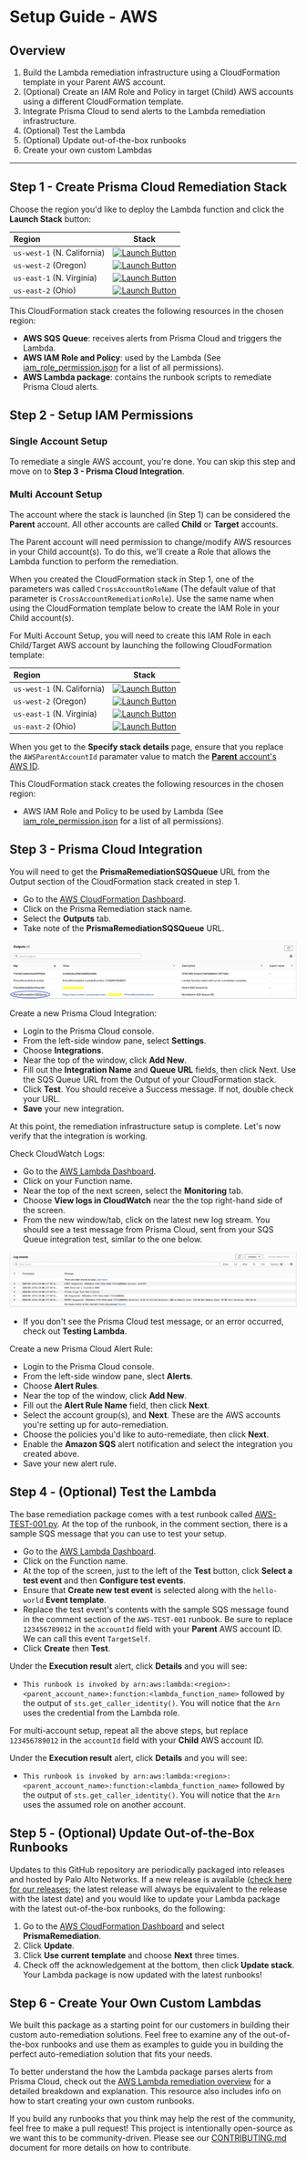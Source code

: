 # Setup Guide - AWS

## Overview

1. Build the Lambda remediation infrastructure using a CloudFormation template in your Parent AWS account.
2. (Optional) Create an IAM Role and Policy in target (Child) AWS accounts using a different CloudFormation template.
3. Integrate Prisma Cloud to send alerts to the Lambda remediation infrastructure.
4. (Optional) Test the Lambda
5. (Optional) Update out-of-the-box runbooks
6. Create your own custom Lambdas

---

## Step 1 - Create Prisma Cloud Remediation Stack

Choose the region you'd like to deploy the Lambda function and click the **Launch Stack** button:

| Region                      |                                                                                                                                                                          Stack                                                                                                                                                                           |
| :-------------------------- | :------------------------------------------------------------------------------------------------------------------------------------------------------------------------------------------------------------------------------------------------------------------------------------------------------------------------------------------------------: |
| `us-west-1` (N. California) | [![Launch Button](https://s3.amazonaws.com/cloudformation-examples/cloudformation-launch-stack.png)](https://console.aws.amazon.com/cloudformation/home?region=us-west-1#/stacks/new?stackName=PrismaRemediation&templateURL=https://prisma-enhanced-remediation-us-west-1.s3.amazonaws.com/aws/templates/cloudformation_prisma_template_us_west_1.json) |
| `us-west-2` (Oregon)        | [![Launch Button](https://s3.amazonaws.com/cloudformation-examples/cloudformation-launch-stack.png)](https://console.aws.amazon.com/cloudformation/home?region=us-west-2#/stacks/new?stackName=PrismaRemediation&templateURL=https://prisma-enhanced-remediation-us-west-2.s3.amazonaws.com/aws/templates/cloudformation_prisma_template_us_west_2.json) |
| `us-east-1` (N. Virginia)   | [![Launch Button](https://s3.amazonaws.com/cloudformation-examples/cloudformation-launch-stack.png)](https://console.aws.amazon.com/cloudformation/home?region=us-east-1#/stacks/new?stackName=PrismaRemediation&templateURL=https://prisma-enhanced-remediation-us-east-1.s3.amazonaws.com/aws/templates/cloudformation_prisma_template_us_east_1.json) |
| `us-east-2` (Ohio)          | [![Launch Button](https://s3.amazonaws.com/cloudformation-examples/cloudformation-launch-stack.png)](https://console.aws.amazon.com/cloudformation/home?region=us-east-2#/stacks/new?stackName=PrismaRemediation&templateURL=https://prisma-enhanced-remediation-us-east-2.s3.amazonaws.com/aws/templates/cloudformation_prisma_template_us_east_2.json) |

This CloudFormation stack creates the following resources in the chosen region:

- **AWS SQS Queue**: receives alerts from Prisma Cloud and triggers the Lambda.
- **AWS IAM Role and Policy**: used by the Lambda (See [iam_role_permission.json](../templates/iam_role_permission.json) for a list of all permissions).
- **AWS Lambda package**: contains the runbook scripts to remediate Prisma Cloud alerts.

## Step 2 - Setup IAM Permissions

### Single Account Setup

To remediate a single AWS account, you're done. You can skip this step and move on to **Step 3 - Prisma Cloud Integration**.

### Multi Account Setup

The account where the stack is launched (in Step 1) can be considered the **Parent** account.  All other accounts are called **Child** or **Target** accounts.

The Parent account will need permission to change/modify AWS resources in your Child account(s).  To do this, we'll create a Role that allows the Lambda function to perform the remediation.

When you created the CloudFormation stack in Step 1, one of the parameters was called `CrossAccountRoleName` (The default value of that parameter is `CrossAccountRemediationRole`). Use the same name when using the CloudFormation template below to create the IAM Role in your Child account(s).

For Multi Account Setup, you will need to create this IAM Role in each Child/Target AWS account by launching the following CloudFormation template:

| Region                      |                                                                                                                                                                         Stack                                                                                                                                                                         |
| :-------------------------- | :---------------------------------------------------------------------------------------------------------------------------------------------------------------------------------------------------------------------------------------------------------------------------------------------------------------------------------------------------: |
| `us-west-1` (N. California) | [![Launch Button](https://s3.amazonaws.com/cloudformation-examples/cloudformation-launch-stack.png)](https://console.aws.amazon.com/cloudformation/home?region=us-west-1#/stacks/new?stackName=PrismaChildRemediationRole&templateURL=https://prisma-enhanced-remediation-us-west-1.s3.amazonaws.com/aws/templates/cloudformation_role_template.json) |
| `us-west-2` (Oregon)        | [![Launch Button](https://s3.amazonaws.com/cloudformation-examples/cloudformation-launch-stack.png)](https://console.aws.amazon.com/cloudformation/home?region=us-west-2#/stacks/new?stackName=PrismaChildRemediationRole&templateURL=https://prisma-enhanced-remediation-us-west-2.s3.amazonaws.com/aws/templates/cloudformation_role_template.json) |
| `us-east-1` (N. Virginia)   | [![Launch Button](https://s3.amazonaws.com/cloudformation-examples/cloudformation-launch-stack.png)](https://console.aws.amazon.com/cloudformation/home?region=us-east-1#/stacks/new?stackName=PrismaChildRemediationRole&templateURL=https://prisma-enhanced-remediation-us-east-1.s3.amazonaws.com/aws/templates/cloudformation_role_template.json) |
| `us-east-2` (Ohio)          | [![Launch Button](https://s3.amazonaws.com/cloudformation-examples/cloudformation-launch-stack.png)](https://console.aws.amazon.com/cloudformation/home?region=us-east-2#/stacks/new?stackName=PrismaChildRemediationRole&templateURL=https://prisma-enhanced-remediation-us-east-2.s3.amazonaws.com/aws/templates/cloudformation_role_template.json) |

When you get to the **Specify stack details** page, ensure that you replace the `AWSParentAccountId` paramater value to match the [**Parent** account's AWS ID](https://console.aws.amazon.com/billing/home?#/account).

This CloudFormation stack creates the following resources in the chosen region:

- AWS IAM Role and Policy to be used by Lambda (See [iam_role_permission.json](../templates/iam_role_permission.json) for a list of all permissions).

## Step 3 - Prisma Cloud Integration

You will need to get the **PrismaRemediationSQSQueue** URL from the Output section of the CloudFormation stack created in step 1.

- Go to the [AWS CloudFormation Dashboard](https://us-west-2.console.aws.amazon.com/cloudformation).
- Click on the Prisma Remediation stack name.
- Select the **Outputs** tab.
- Take note of the **PrismaRemediationSQSQueue** URL.

![Output](../images/cfn_output.jpg)

Create a new Prisma Cloud Integration:

- Login to the Prisma Cloud console.
- From the left-side window pane, select **Settings**.
- Choose **Integrations**.
- Near the top of the window, click **Add New**.
- Fill out the **Integration Name** and **Queue URL** fields, then click Next.  Use the SQS Queue URL from the Output of your CloudFormation stack.
- Click **Test**. You should receive a Success message. If not, double check your URL.
- **Save** your new integration.

At this point, the remediation infrastructure setup is complete. Let's now verify that the integration is working.

Check CloudWatch Logs:

- Go to the [AWS Lambda Dashboard](https://us-west-2.console.aws.amazon.com/lambda).
- Click on your Function name.
- Near the top of the next screen, select the **Monitoring** tab.
- Choose **View logs in CloudWatch** near the the top right-hand side of the screen.
- From the new window/tab, click on the latest new log stream.  You should see a test message from Prisma Cloud, sent from your SQS Queue integration test, similar to the one below.

![Output](../images/logs_output.jpg)

- If you don't see the Prisma Cloud test message, or an error occurred, check out **Testing Lambda**.

Create a new Prisma Cloud Alert Rule:

- Login to the Prisma Cloud console.
- From the left-side window pane, slect **Alerts**.
- Choose **Alert Rules**.
- Near the top of the window, click **Add New**.
- Fill out the **Alert Rule Name** field, then click **Next**.
- Select the account group(s), and **Next**. These are the AWS accounts you're setting up for auto-remediation.
- Choose the policies you'd like to auto-remediate, then click **Next**.
- Enable the **Amazon SQS** alert notification and select the integration you created above.
- Save your new alert rule.

## Step 4 - (Optional) Test the Lambda

The base remediation package comes with a test runbook called [AWS-TEST-001.py](../lambda_package/runbooks/AWS-TEST-001.py). At the top of the runbook, in the comment section, there is a sample SQS message that you can use to test your setup.

- Go to the [AWS Lambda Dashboard](https://us-west-2.console.aws.amazon.com/lambda).
- Click on the Function name.
- At the top of the screen, just to the left of the **Test** button, click **Select a test event** and then **Configure test events**.
- Ensure that **Create new test event** is selected along with the `hello-world` **Event template**.
- Replace the test event's contents with the sample SQS message found in the comment section of the `AWS-TEST-001` runbook. Be sure to replace `123456789012` in the `accountId` field with your **Parent** AWS account ID. We can call this event `TargetSelf`.
- Click **Create** then **Test**.

Under the **Execution result** alert, click **Details** and you will see:

- `This runbook is invoked by arn:aws:lambda:<region>:<parent_account_name>:function:<lambda_function_name>`
followed by the output of `sts.get_caller_identity()`. You will notice that the `Arn` uses the credential from the Lambda role.

For multi-account setup, repeat all the above steps, but replace `123456789012` in the `accountId` field with your **Child** AWS account ID.

Under the **Execution result** alert, click **Details** and you will see:

- `This runbook is invoked by arn:aws:lambda:<region>:<parent_account_name>:function:<lambda_function_name>`
followed by the output of `sts.get_caller_identity()`. You will notice that the `Arn` uses the assumed role on another account.

## Step 5 - (Optional) Update Out-of-the-Box Runbooks

Updates to this GitHub repository are periodically packaged into releases and hosted by Palo Alto Networks. If a new release is available ([check here for our releases](../releases); the latest release will always be equivalent to the release with the latest date) and you would like to update your Lambda package with the latest out-of-the-box runbooks, do the following:

1. Go to the [AWS CloudFormation Dashboard](https://us-west-2.console.aws.amazon.com/cloudformation) and select **PrismaRemediation**.
2. Click **Update**.
3. Click **Use current template** and choose **Next** three times.
4. Check off the acknowledgement at the bottom, then click **Update stack**. Your Lambda package is now updated with the latest runbooks!

## Step 6 - Create Your Own Custom Lambdas

We built this package as a starting point for our customers in building their custom auto-remediation solutions. Feel free to examine any of the out-of-the-box runbooks and use them as examples to guide you in building the perfect auto-remediation solution that fits your needs.

To better understand the how the Lambda package parses alerts from Prisma Cloud, check out the [AWS Lambda remediation overview](../README.md) for a detailed breakdown and explanation. This resource also includes info on how to start creating your own custom runbooks.

If you build any runbooks that you think may help the rest of the community, feel free to make a pull request! This project is intentionally open-source as we want this to be community-driven. Please see our [CONTRIBUTING.md](../../CONTRIBUTING.md) document for more details on how to contribute.
